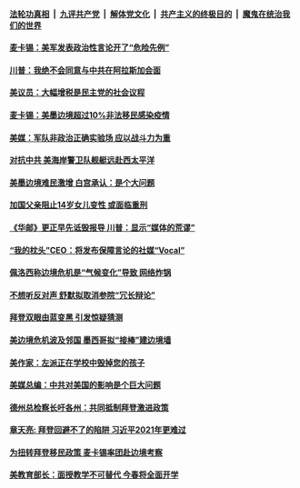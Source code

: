 

####  [法轮功真相](../../../../basic/blob/master/README.md?t=03170501) &nbsp;|&nbsp; [九评共产党](../../../../9ping.md/blob/master/README.md?t=03170501) &nbsp;|&nbsp; [解体党文化](../../../../jtdwh.md/blob/master/README.md?t=03170501)  &nbsp;|&nbsp; [共产主义的终极目的](../../../../gczydzjmd.md/blob/master/README.md?t=03170501) &nbsp;|&nbsp; [魔鬼在统治我们的世界](../../../../mgztzwmdsj.md/blob/master/README.md?t=03170501) 

#### [麦卡锡：美军发表政治性言论开了“危险先例”](../pages/soh6/484874.md?t=03170501) 
#### [川普：我绝不会同意与中共在阿拉斯加会面](../pages/soh6/484880.md?t=03170501) 
#### [美议员：大幅增税是民主党的社会议程](../pages/soh6/484856.md?t=03170501) 
#### [麦卡锡：美墨边境超过10%非法移民感染疫情](../pages/soh6/484853.md?t=03170501) 
#### [美媒：军队非政治正确实验场 应以战斗力为重](../pages/soh6/484832.md?t=03170501) 
#### [对抗中共 美海岸警卫队舰艇远赴西太平洋](../pages/soh6/484835.md?t=03170501) 
#### [美墨边境难民激增 白宫承认：是个大问题](../pages/soh6/484772.md?t=03170501) 
#### [加国父亲阻止14岁女儿变性 或面临重刑](../pages/soh6/484775.md?t=03170501) 
#### [《华邮》更正早先诋毁报导 川普：显示“媒体的荒谬”](../pages/soh6/484616.md?t=03170501) 
#### [“我的枕头”CEO：将发布保障言论的社媒“Vocal”](../pages/soh6/484595.md?t=03170501) 
#### [佩洛西称边境危机是“气候变化”导致 网络炸锅](../pages/soh6/484589.md?t=03170501) 
#### [不想听反对声 舒默拟取消参院“冗长辩论”](../pages/soh6/484559.md?t=03170501) 
#### [拜登双眼由蓝变黑 引发惊疑猜测](../pages/soh6/484580.md?t=03170501) 
#### [美边境危机波及邻国  墨西哥拟“接棒”建边境墙](../pages/soh6/484499.md?t=03170501) 
#### [美作家：左派正在学校中毁掉您的孩子](../pages/soh6/484541.md?t=03170501) 
#### [美媒总编：中共对美国的影响是个巨大问题](../pages/soh6/484520.md?t=03170501) 
#### [德州总检察长吁各州：共同抵制拜登激进政策](../pages/soh6/484508.md?t=03170501) 
#### [章天亮: 拜登回避不了的陷阱 习近平2021年更难过](../pages/soh6/484529.md?t=03170501) 
#### [为扭转拜登移民政策 麦卡锡率团赴边境考察](../pages/soh6/484469.md?t=03170501) 
#### [美教育部长：面授教学不可替代 今春将全面开学](../pages/soh6/484487.md?t=03170501) 

